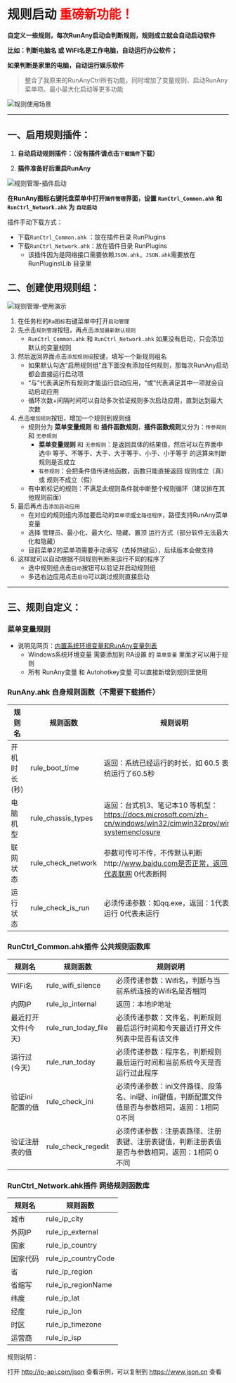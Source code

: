 # 规则启动 <font color="red">重磅新功能！</font>

**自定义一些规则，每次RunAny启动会判断规则，规则成立就会自动启动软件**

**比如：判断电脑名 或 WiFi名是工作电脑，自动运行办公软件；**

**如果判断是家里的电脑，自动运行娱乐软件**

> 整合了我原来的RunAnyCtrl所有功能，同时增加了变量规则、启动RunAny菜单项、最小最大化启动等更多功能

![规则使用场景](/assets/images/规则使用场景.png ':size=80%x80%')

---
## 一、启用规则插件：

1. **自动启动规则插件：（没有插件请点击`下载插件`下载）**

2. **插件准备好后重启RunAny**

![规则管理-插件启动](/assets/images/规则管理-插件启动.png)

**在RunAny图标右键托盘菜单中打开`插件管理`界面，设置 `RunCtrl_Common.ahk` 和  `RunCtrl_Network.ahk` 为 `自动启动`**

插件手动下载方式：

 - 下载`RunCtrl_Common.ahk` ：放在插件目录 RunPlugins
 - 下载`RunCtrl_Network.ahk`：放在插件目录 RunPlugins
   - 该插件因为是网络接口需要依赖`JSON.ahk`，`JSON.ahk`需要放在  RunPlugins\Lib  目录里


## 二、创建使用规则组：

![规则管理-使用演示](/assets/images/规则管理-使用演示.gif)

1. 在任务栏的`Ra图标`右键菜单中打开`启动管理`
2. 先点击`规则管理`按钮，再点击`添加最新默认规则`
   - `RunCtrl_Common.ahk` 和  `RunCtrl_Network.ahk` 如果没有启动，只会添加默认的变量规则
3. 然后返回界面点击`添加规则组`按键，填写一个新规则组名
   - 如果默认勾选“启用规则组”且下面没有添加任何规则，那每次RunAny启动都会直接运行启动项
   - “与”代表满足所有规则才能运行启动应用，“或”代表满足其中一项就会自动启动应用
   - 循环次数+间隔时间可以自动多次验证规则多次启动应用，直到达到最大次数
4. 点击`增加规则`按钮，增加一个规则到规则组
   - 规则分为 **菜单变量规则** 和 **插件函数规则**，**插件函数规则**又分为：`传参规则` 和 `无参规则`
     - **菜单变量规则** 和 `无参规则`：是返回具体的结果值，然后可以在界面中选中 等于、不等于、大于、大于等于、小于、小于等于 的运算来判断规则是否成立
     - `有参规则`：会把条件值传递给函数，函数只能直接返回 规则成立（真）或 规则不成立（假）
   - 有中断标记的规则：不满足此规则条件就中断整个规则循环（建议排在其他规则前面）
5. 最后再点击`添加启动应用`
   - 在对应的规则组内添加要启动的`菜单项`或`全路径程序`，路径支持RunAny菜单变量
   - 选择 管理员、最小化、最大化、隐藏、置顶 运行方式（部分软件无法最大化和隐藏）
   - 目前菜单2的菜单项需要手动填写（去掉热键后），后续版本会做支持
6. 这样就可以自动根据不同规则判断来运行不同的程序了
   - 选中规则组点击`启动`按钮可以验证并启动规则组
   - 多选右边应用点击`启动`可以跳过规则直接启动



---

## 三、规则自定义：

### 菜单变量规则

- 说明见网页：[内置系统环境变量和RunAny变量列表](/article/built-in-variables.md)
  - Windows系统环境变量 需要添加到 RA设置 的 `菜单变量` 里面才可以用于规则
  - 所有 RunAny变量 和 Autohotkey变量 可以直接新增到规则里使用

### RunAny.ahk 自身规则函数（不需要下载插件）
| 规则名       | 规则函数           | 规则说明                                                     |
| ------------ | ------------------ | ------------------------------------------------------------ |
| 开机时长(秒) | rule_boot_time     | 返回：系统已经运行的时长，如 60.5 表示系统运行了60.5秒       |
| 电脑机型     | rule_chassis_types | 返回：台式机3、笔记本10 等机型：https://docs.microsoft.com/zh-cn/windows/win32/cimwin32prov/win32-systemenclosure |
| 联网状态     | rule_check_network | 参数可传可不传，不传默认判断http://www.baidu.com是否正常，返回：1代表联网 0代表断网 |
| 运行状态     | rule_check_is_run  | 必须传递参数：如qq.exe，返回：1代表正在运行 0代表未运行      |


### RunCtrl_Common.ahk插件 公共规则函数库

| 规则名             | 规则函数            | 规则说明                                                     |
| ------------------ | ------------------- | ------------------------------------------------------------ |
| WiFi名             | rule_wifi_silence   | 必须传递参数：Wifi名，判断与当前系统连接的Wifi名是否相同     |
| 内网IP             | rule_ip_internal    | 返回：本地IP地址                                             |
| 最近打开文件(今天) | rule_run_today_file | 必须传递参数：文件名，判断规则最后运行时间和今天最近打开文件列表中是否有该文件 |
| 运行过(今天)       | rule_run_today      | 必须传递参数：程序名，判断规则最后运行时间和当前系统今天是否运行过此程序 |
| 验证ini配置的值    | rule_check_ini      | 必须传递参数：ini文件路径、段落名、ini键、ini键值，判断配置文件值是否与参数相同，返回：1相同 0不同 |
| 验证注册表的值     | rule_check_regedit  | 必须传递参数：注册表路径、注册表键、注册表键值，判断注册表值是否与参数相同，返回：1相同 0不同 |

### RunCtrl_Network.ahk插件 网络规则函数库

| 规则名   | 规则函数            |
| -------- | ------------------- |
| 城市     | rule_ip_city        |
| 外网IP   | rule_ip_external    |
| 国家     | rule_ip_country     |
| 国家代码 | rule_ip_countryCode |
| 省       | rule_ip_region      |
| 省缩写   | rule_ip_regionName  |
| 纬度     | rule_ip_lat         |
| 经度     | rule_ip_lon         |
| 时区     | rule_ip_timezone    |
| 运营商   | rule_ip_isp         |

规则说明：

打开 http://ip-api.com/json 查看示例，可以复制到 https://www.json.cn 查看
